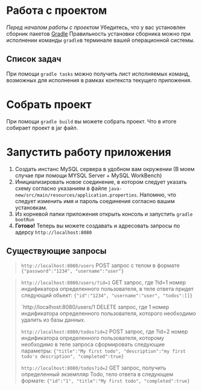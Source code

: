# Работа с проектом

*Перед началом работы с проектом*
Убедитесь, что у вас установлен сборник пакетов [Gradle](https://gradle.org/install/)
Правильность установки сборника можно при исполнении команды `gradle`в терминале вашей операционной системы.
## Список задач
При помощи `gradle tasks` можно получить лист исполняемых команд, возможных для исполнения в рамках контекста текущего приложения. 

# Собрать проект
При помощи `gradle build` вы можете собрать проект. Что в итоге собирает проект в jar файл. 
# Запустить работу приложения
1. Создать инстанс MySQL сервера в удобном вам окружении (В моем случае при помощи MYSQL Server + MySQL WorkBench)
2. Инициализировать новое соединение, в котором следует указать схему согласно указаниям в файле `java-new/src/main/resources/application.properties`. Напомню, что следует изменить имя и пароль соединения согласно вашим установкам.
3. Из корневой папки приложения открыть консоль и запустить `gradle bootRun` 
4. **Готово!** Теперь вы можете создавать и адресовать запросы по адерсу `http://localhost:8080`

## Существующие запросы
> `http://localhost:8080/users`
POST запрос с телом в формате 
```{"password":"1234", "username":"user"}```
>

> `http://localhost:8080/users/?id=1`
GET запрос, где ?id=1 номер индификатора определенного пользователя, в теле ответа придет следующий обьект: 
```{"id":"1234", "username":"user", "todos":[]}```
>
> `http://localhost:8080/users/1
DELETE запрос, где 1 номер индификатора определенного пользователя, которого необходимо удалить из базы данных.
>
> `http://localhost:8080/todos?id=2`
POST запрос, где ?id=2 номер индификатора определенного пользователя, которому необходимо в теле запроса сформировать следующие параметры: 
```{"title":"My first todo", "description":"my first todo's description", "completed":true}```
>
> `http://localhost:8080/todos?id=2`
GET запрос, получить определенный экземпляр Todo, тело ответа в следующем формате:
```{"id":"1", "title":"My first todo", "completed":true}```
>